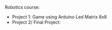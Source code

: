 Robotics course: 
 * Project 1: Game using Arduino Led Matrix 8x8
 * Project 2/ Final Project: 
       
